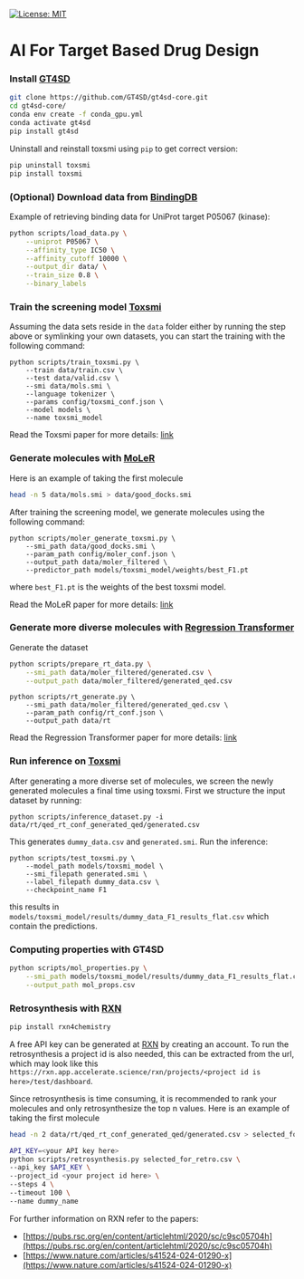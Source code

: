  [![License: MIT](https://img.shields.io/badge/License-MIT-yellow.svg)](https://opensource.org/licenses/MIT)
# AI For Target Based Drug Design


### Install [GT4SD](https://github.com/GT4SD/gt4sd-core) 
```bash
git clone https://github.com/GT4SD/gt4sd-core.git
cd gt4sd-core/
conda env create -f conda_gpu.yml
conda activate gt4sd
pip install gt4sd
```

Uninstall and reinstall toxsmi using `pip` to get correct version:
```bash
pip uninstall toxsmi
pip install toxsmi
```

### (Optional) Download data from [BindingDB](https://www.bindingdb.org/bind/BindingDBRESTfulAPI.jsp)
Example of retrieving binding data for UniProt target P05067 (kinase):
```bash
python scripts/load_data.py \
    --uniprot P05067 \
    --affinity_type IC50 \
    --affinity_cutoff 10000 \
    --output_dir data/ \
    --train_size 0.8 \
    --binary_labels
```

### Train the screening model [Toxsmi](https://pubs.rsc.org/en/content/articlehtml/2023/dd/d2dd00099g)

Assuming the data sets reside in the `data` folder either by running the step above or symlinking your own datasets,
you can start the training with the following command:
```
python scripts/train_toxsmi.py \
    --train data/train.csv \
    --test data/valid.csv \
    --smi data/mols.smi \
    --language tokenizer \
    --params config/toxsmi_conf.json \
    --model models \
    --name toxsmi_model
```

Read the Toxsmi paper for more details: [link](https://pubs.rsc.org/en/content/articlehtml/2023/dd/d2dd00099g)

### Generate molecules with [MoLeR](https://github.com/microsoft/molecule-generation)
Here is an example of taking the first molecule
```bash
head -n 5 data/mols.smi > data/good_docks.smi 
```

After training the screening model, we generate molecules using the following command:
```
python scripts/moler_generate_toxsmi.py \
    --smi_path data/good_docks.smi \
    --param_path config/moler_conf.json \
    --output_path data/moler_filtered \
    --predictor_path models/toxsmi_model/weights/best_F1.pt
```
where `best_F1.pt` is the weights of the best toxsmi model.

Read the MoLeR paper for more details: [link](https://arxiv.org/abs/2103.03864)

### Generate more diverse molecules with [Regression Transformer](https://www.nature.com/articles/s42256-023-00639-z)
Generate the dataset
```bash
python scripts/prepare_rt_data.py \
    --smi_path data/moler_filtered/generated.csv \
    --output_path data/moler_filtered/generated_qed.csv 
```
```
python scripts/rt_generate.py \
    --smi_path data/moler_filtered/generated_qed.csv \
    --param_path config/rt_conf.json \
    --output_path data/rt
```
Read the Regression Transformer paper for more details: [link](https://www.nature.com/articles/s42256-023-00639-z)

### Run inference on [Toxsmi](https://pubs.rsc.org/en/content/articlehtml/2023/dd/d2dd00099g)
After generating a more diverse set of molecules, we screen the newly generated molecules a final time using toxsmi.
First we structure the input dataset by running:
```
python scripts/inference_dataset.py -i data/rt/qed_rt_conf_generated_qed/generated.csv
```
This generates `dummy_data.csv` and `generated.smi`. Run the inference:
```
python scripts/test_toxsmi.py \
    --model_path models/toxsmi_model \
    --smi_filepath generated.smi \
    --label_filepath dummy_data.csv \
    --checkpoint_name F1
```
this results in `models/toxsmi_model/results/dummy_data_F1_results_flat.csv` which contain the predictions.

### Computing properties with GT4SD
```bash
python scripts/mol_properties.py \
    --smi_path models/toxsmi_model/results/dummy_data_F1_results_flat.csv \
    --output_path mol_props.csv 
```

### Retrosynthesis with [RXN](https://rxn.app.accelerate.science/)
```bash
pip install rxn4chemistry
```

A free API key can be generated at [RXN](https://rxn.app.accelerate.science/) by creating an account.
To run the retrosynthesis a project id is also needed, this can be extracted from the url, which may look like this
`https://rxn.app.accelerate.science/rxn/projects/<project id is here>/test/dashboard`.

Since retrosynthesis is time consuming, it is recommended to rank your molecules and only retrosynthesize the top n values.
Here is an example of taking the first molecule
```bash
head -n 2 data/rt/qed_rt_conf_generated_qed/generated.csv > selected_for_retro.csv
```

```bash
API_KEY=<your API key here>
python scripts/retrosynthesis.py selected_for_retro.csv \
--api_key $API_KEY \
--project_id <your project id here> \
--steps 4 \
--timeout 100 \
--name dummy_name
```

For further information on RXN refer to the papers:
- [https://pubs.rsc.org/en/content/articlehtml/2020/sc/c9sc05704h](https://pubs.rsc.org/en/content/articlehtml/2020/sc/c9sc05704h)
- [https://www.nature.com/articles/s41524-024-01290-x](https://www.nature.com/articles/s41524-024-01290-x)